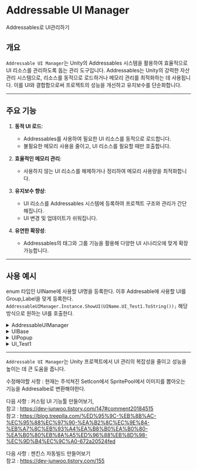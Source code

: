 # Addressable UI Manager
Addressables로 UI관리하기
## 개요
`Addressable UI Manager`는 Unity의 Addressables 시스템을 활용하여 효율적으로 UI 리소스를 관리하도록 돕는 관리 도구입니다. Addressables는 Unity의 강력한 자산 관리 시스템으로, 리소스를 동적으로 로드하거나 메모리 관리를 최적화하는 데 사용됩니다. 이를 UI와 결합함으로써 프로젝트의 성능을 개선하고 유지보수를 단순화합니다.

---

## 주요 기능

1. **동적 UI 로드**:
   - Addressables를 사용하여 필요한 UI 리소스를 동적으로 로드합니다.
   - 불필요한 메모리 사용을 줄이고, UI 리소스를 필요할 때만 호출합니다.

2. **효율적인 메모리 관리**:
   - 사용하지 않는 UI 리소스를 해제하거나 정리하여 메모리 사용량을 최적화합니다.

3. **유지보수 향상**:
   - UI 리소스를 Addressables 시스템에 등록하여 프로젝트 구조와 관리가 간단해집니다.
   - UI 변경 및 업데이트가 쉬워집니다.

4. **유연한 확장성**:
   - Addressables의 태그와 그룹 기능을 활용해 다양한 UI 시나리오에 맞게 확장 가능합니다.

---

## 사용 예시
enum 타입인 UIName에 사용할 UI명을 등록한다.
이후 Addresable에 사용할 UI를 Group,Label을 맞게 등록한다.
`AddressableUIManager.Instance.ShowUI(UIName.UI_Test1.ToString());` 해당 방식으로 원하는 UI를 호출한다.

<details>
<summary>AddressableUIManager</summary>
  
`Addressable`을 이용하여 UI를 관리하는 매니저

`LoadPreloadUIKeysByLabel("UI");`를 작성하여 매개변수에 해당하는 Label에 관한 Addressable요소를 로드해서 가지고 있는다.

이후 사용자가 특정 UI를 호출 할 경우 사전에 로드한 데이터에 들어있을경우 해당 UI를 생성한다.
  
</details>



<details>
<summary>UIBase</summary>

`UIBase`는 `UIPopup`의 부모 클래스입니다.

1. **팝업의 열고 닫히는 기본 기능 제공**:
   - 팝업 UI의 활성화와 비활성화를 관리합니다.

2. **UI 구성 요소 기능 간략화**:
   - 버튼, 토글, 텍스트, 슬라이더, 이미지 등 주요 UI 구성 요소의 기능을 단순화하여 사용성을 높입니다.

</details>

<details>
<summary>UIPopup</summary>

`UIPopup`은 UI스크립트의 부모 클래스입니다.

1. **팝업의 크기,위치**:
   - 팝업 UI의 크기, 인덱스가 가장 위에 올 것인가 관리합니다.

</details>

<details>
<summary>UI_Test1</summary>

`UI_Test1`은 `UIPopup`을 상속받아 구현된 UI 클래스입니다.

### 주요 기능
1. **버튼 이벤트 설정**:
   - `Awake` 메서드에서 버튼을 초기화하고 클릭 이벤트를 설정합니다.

2. **UI 동적 호출**:
   - `OnClickOpen2` 메서드를 통해 `UI_Test2` UI를 Addressables 시스템을 사용하여 동적으로 호출합니다.

### 코드 예시
```c#
using UnityEngine;
using UnityEngine.UI;

public class UI_Test1 : UIPopup
{
    [SerializeField]
    private Button openButton;

    protected override void Awake()
    {
        base.Awake();
        SetBtn(openButton, OnClickOpen2);
    }

    private void OnClickOpen2()
    {
        AddressableUIManager.Instance.ShowUI(UIName.UI_Test2.ToString());
    }
}
```
</details>

---

`Addressable UI Manager`는 Unity 프로젝트에서 UI 관리의 복잡성을 줄이고 성능을 높이는 데 큰 도움을 줍니다.

수정해야할 사항 : 현재는 주석쳐진 SetIcon에서 SpritePool에서 이미지를 뽑아오는 기능을 Addresalbe로 변환해야한다.

다음 사항 : 커스텀 UI 기능툴 만들어보기,  
참고 : https://dev-junwoo.tistory.com/147#comment20184515  
참고 : https://blog.treeplla.com/%ED%95%9C-%EB%8B%AC-%EC%95%88%EC%97%90-%EA%B2%8C%EC%9E%84-%EB%A7%8C%EB%93%A4%EA%B8%B0%EA%B0%80-%EA%B0%80%EB%8A%A5%ED%96%88%EB%8D%98-%EC%9D%B4%EC%9C%A0-672a20524fed  

다음 사항 :  젠킨스 자동빌드 만들어보기  
참고 : https://dev-junwoo.tistory.com/155  

